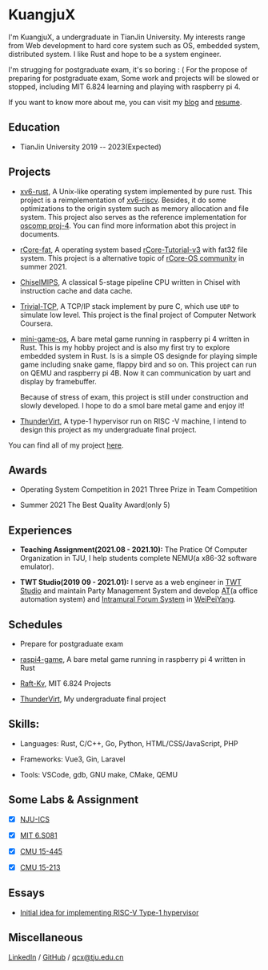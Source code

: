 # KuangjuX

I'm KuangjuX, a undergraduate in TianJin University. My interests range from Web development to hard core system such as OS, embedded system, distributed system. I like Rust and hope to be a system engineer.

I'm strugging for postgraduate exam, it's so boring : ( For the propose of preparing for postgraduate exam, Some work and projects will be slowed or stopped, including MIT 6.824 learning and playing with raspberry pi 4.

If you want to know more about me, you can visit my [blog](https://blog.kuangjux.top) and [resume](file/resume.pdf).

## Education

- TianJin University 2019 -- 2023(Expected)

## Projects

- [xv6-rust](https://github.com/Ko-oK-OS/xv6-rust), A Unix-like operating system implemented by pure rust. This project is a reimplementation of [xv6-riscv](https://github.com/mit-pdos/xv6-riscv). Besides, it do some optimizations to the origin system such as memory allocation and file system. This project also serves as the reference implementation for [oscomp proj-4](https://github.com/oscomp/proj4-xv6-rust). You can find more information abot this project in documents.

- [rCore-fat](https://github.com/KuangjuX/rCore-fat), A operating system based [rCore-Tutorial-v3](https://github.com/rcore-os/rCore-Tutorial-v3) with fat32 file system. This project is a alternative topic of [rCore-OS community](https://github.com/rcore-os) in summer 2021.

- [ChiselMIPS](https:://github.com/NSCSCC-2022-TJU/ChiselMIPS), A classical 5-stage pipeline CPU written in Chisel with instruction cache and data cache.

- [Trivial-TCP](https://github.com/KuangjuX/Trivial-TCP), A TCP/IP stack implement by pure C, which use `UDP` to simulate low level. This project is the final project of Computer Network Coursera.

- [mini-game-os](https://github.com/raspberrypi-embedded/mini-game-os), A bare metal game running in raspberry pi 4 written in Rust. This  is my hobby project and is also my first try to explore embedded system in Rust. Is is a simple OS designde for playing simple game including snake game, flappy bird and so on. This project can run on QEMU and raspberry pi 4B. Now it can communication by uart and display by framebuffer. 
  
  Because of stress of exam, this project is still under construction and slowly developed. I hope to do a smol bare metal game and enjoy it!

- [ThunderVirt](https://github.com/KuangjuX/ThunderVirt), A type-1 hypervisor run on RISC -V machine, I intend to design this project as my undergraduate final project.

You can find all of my project [here](https://github.com/KuangjuX/Undergraduate-Projects).

## Awards

- Operating System Competition in 2021 Three Prize in Team Competition

- Summer 2021 The Best Quality Award(only 5)

## Experiences

- **Teaching Assignment(2021.08 - 2021.10):** The Pratice Of Computer Organization in TJU, I help students complete NEMU(a x86-32 software emulator).

- **TWT Studio(2019 09 - 2021.01):** I serve as a web engineer in [TWT Studio](https://github.com/twtstudio) and maintain Party Management System and develop [AT](https://github.com/TWT-At)(a office automation system) and [Intramural Forum System](https://github.com/CALLMELARE/School-Affairs-Platform) in [WeiPeiYang](https://wiki.tjubot.cn/app/wepeiyang).

## Schedules

- Prepare for postgraduate exam

- [raspi4-game](https://github.com/raspberrypi-embedded/raspi4-game), A bare metal game running in raspberry pi 4 written in Rust

- [Raft-Kv](https://github.com/KuangjuX/RaftKv), MIT 6.824 Projects

- [ThunderVirt](https://github.com/KuangjuX/ThunderVirt), My undergraduate final project

## Skills:

- Languages: Rust, C/C++, Go, Python, HTML/CSS/JavaScript, PHP

- Frameworks: Vue3, Gin,  Laravel

- Tools: VSCode, gdb, GNU make, CMake, QEMU

## Some Labs & Assignment

- [x] [NJU-ICS](https://github.com/KuangjuX/NEMU2020)

- [x] [MIT 6.S081](https://github.com/KuangjuX/xv6-riscv-solution)

- [x] [CMU 15-445](https://github.com/KuangjuX/SimpleDB)

- [x] [CMU 15-213](https://github.com/KuangjuX/ICS-Lab)

## Essays

- [Initial idea for implementing RISC-V Type-1 hypervisor](file/eaasys/initial-hypervisor-RISCV.html)

## Miscellaneous

[LinkedIn]() / [GitHub](https://github.com/KuangjuX) / qcx@tju.edu.cn
